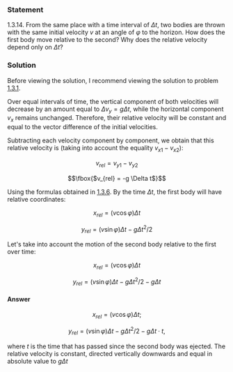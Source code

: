 ###  Statement 

$1.3.14.$ From the same place with a time interval of $\Delta t$, two bodies are thrown with the same initial velocity $v$ at an angle of $\varphi$ to the horizon. How does the first body move relative to the second? Why does the relative velocity depend only on $\Delta t$? 

### Solution

Before viewing the solution, I recommend viewing the solution to problem [1.3.1](../1.3.1).

Over equal intervals of time, the vertical component of both velocities will decrease by an amount equal to $\Delta v_y = g \Delta t$, while the horizontal component $v_x$ remains unchanged. Therefore, their relative velocity will be constant and equal to the vector difference of the initial velocities. 

Subtracting each velocity component by component, we obtain that this relative velocity is (taking into account the equality $v_{x1} - v_{x2}$): 

$$v_{rel} = v_{y1} - v_{y2}$$ 

$$\fbox{$v_{rel} = -g \Delta t$}$$ 

Using the formulas obtained in [1.3.6](../1.3.6). By the time $\Delta t$, the first body will have relative coordinates: 

$$x_{{rel}}=(v\cos\varphi)\Delta t$$ 

$$y_{{rel}}=(v\sin\varphi)\Delta t-g\Delta t^{2}/2$$ 

Let's take into account the motion of the second body relative to the first over time: 

$$x_{{rel}}=(v\cos\varphi)\Delta t$$ 

$$y_{{rel}}=(v\sin\varphi)\Delta t-g\Delta t^{2}/2 - g \Delta t$$ 

#### Answer

$$x_{{rel}}=(v\cos\varphi)\Delta t;$$

$$y_{{rel}}=(v\sin\varphi)\Delta t-g\Delta t^{2}/2-g\Delta t\cdot t,$$ 

where $t$ is the time that has passed since the second body was ejected. The relative velocity is constant, directed vertically downwards and equal in absolute value to $g \Delta t$ 
